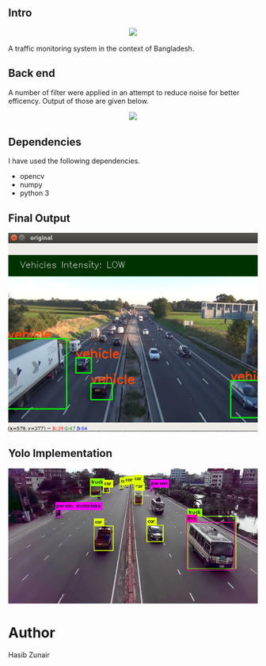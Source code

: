 
## Intro

<p align="center">
  <img src="https://github.com/hasibzunair/road-traffic-count/blob/master/images/output.gif">
</p>
A traffic monitoring system in the context of Bangladesh.
<br>

## Back end
A number of filter were applied in an attempt to reduce noise for better efficency. Output of those are given below.

<p align="center">
  <img src="https://github.com/hasibzunair/road-traffic-count/blob/master/images/backgroundSub.gif">
</p>

## Dependencies 
I have used the following dependencies.
   * opencv
   * numpy
   * python 3

## Final Output
<p align="center">
  <img src="/images/output.png">
</p>

## Yolo Implementation <br>
<p align="center">
  <img src="/images/yolo.png">
</p>


# Author
Hasib Zunair 
